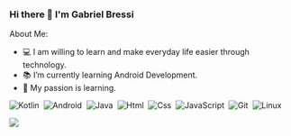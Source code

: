 ### Hi there 👋 I'm Gabriel Bressi

<!--
**GabrielBressi/GabrielBressi** is a ✨ _special_ ✨ repository because its `README.md` (this file) appears on your GitHub profile.
-->
About Me:

- 💻 I am willing to learn and make everyday life easier through technology.
- 📚 I’m currently learning Android Development.
- 💙 My passion is learning.

![Kotlin](https://img.shields.io/badge/-Kotlin-fefefe??style=for-the-badge&logo=kotlin)&nbsp;
![Android](https://img.shields.io/badge/-Android-fefefe??style=for-the-badge&logo=android)&nbsp;
![Java](https://img.shields.io/badge/Java-ED8B00?style=for-the-badge&logo=java&logoColor=white)&nbsp;
![Html](https://img.shields.io/badge/-Html-fefefe??style=for-the-badge&logo=html5)&nbsp;
![Css](https://img.shields.io/badge/-CSS-107cff??style=for-the-badge&logo=css3)&nbsp;
![JavaScript](https://img.shields.io/badge/-JavaScript-777??style=for-the-badge&logo=javascript)&nbsp;
![Git](https://img.shields.io/badge/-Git-100??style=for-the-badge&logo=git)&nbsp;
![Linux](https://img.shields.io/badge/-Linux-010101??style=for-the-badge&logo=linux)&nbsp;




<img src="https://raw.githubusercontent.com/gist/GabrielBressi/652f07fb4c3e5ba5bac6b8e6d23deb1f/raw/11b6de0698da5995078f84873ee34df9e68ca361/grid-snake.svg" />
